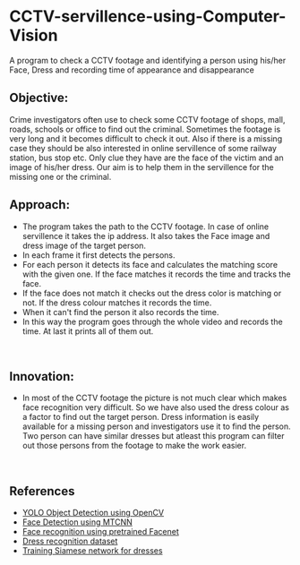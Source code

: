 # CCTV-servillence-using-Computer-Vision
A program to check a CCTV footage and identifying a person using his/her Face, Dress and recording time of appearance and disappearance

## Objective:
Crime investigators often use to check some CCTV footage of shops, mall, roads, schools or office to find out the criminal. Sometimes the footage is very long and it becomes difficult to check it out. Also if there is a missing case they should be also interested in online servillence of some railway station, bus stop etc. Only clue they have are the face of the victim and an image of his/her dress. 
Our aim is to help them in the servillence for the missing one or the criminal.
<br>

## Approach:
- The program takes the path to the CCTV footage. In case of online servillence it takes the ip address. It also takes the Face image and dress image of the target person.
- In each frame it first detects the persons.
- For each person it detects its face and calculates the matching score with the given one. If the face matches it records the time and tracks the face.
- If the face does not match it checks out the dress color is matching or not. If the dress colour matches it records the time.
- When it can't find the person it also records the time.
- In this way the program goes through the whole video and records the time. At last it prints all of them out.
<br>

## Innovation:
- In most of the CCTV footage the picture is not much clear which makes face recognition very difficult. So we have also used the dress colour as a factor to find out the target person. Dress information is easily available for a missing person and investigators use it to find the person. Two person can have similar dresses but atleast this program can filter out those persons from the footage to make the work easier.
<br>

## References
- [YOLO Object Detection using OpenCV](https://towardsdatascience.com/yolo-object-detection-with-opencv-and-python-21e50ac599e9)
- [Face Detection using MTCNN](https://www.mygreatlearning.com/blog/real-time-face-detection/)
- [Face recognition using pretrained Facenet](https://machinelearningmastery.com/how-to-perform-face-recognition-with-vggface2-convolutional-neural-network-in-keras/)
- [Dress recognition dataset](https://medium.com/data-science-insider/clothing-dataset-5b72cd7c3f1f)
- [Training Siamese network for dresses](https://www.kaggle.com/mainak2001/training-siamese-network-for-dresses)
